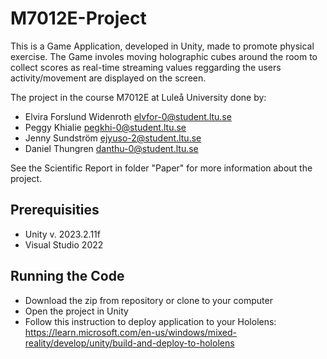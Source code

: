 # M7012E-Project
This is a Game Application, developed in Unity, made to promote physical exercise. The Game involes moving holographic cubes around the room to collect scores as real-time streaming values reggarding the users activity/movement are displayed on the screen. 

The project in the course M7012E at Luleå University done by:
- Elvira Forslund Widenroth elvfor-0@student.ltu.se
- Peggy Khialie pegkhi-0@student.ltu.se
- Jenny Sundström ejyuso-2@student.ltu.se
- Daniel Thungren danthu-0@student.ltu.se

See the Scientific Report in folder "Paper" for more information about the project. 
## Prerequisities
- Unity v. 2023.2.11f
- Visual Studio 2022

## Running the Code
- Download the zip from repository or clone to your computer
- Open the project in Unity
- Follow this instruction to deploy application to your Hololens:
https://learn.microsoft.com/en-us/windows/mixed-reality/develop/unity/build-and-deploy-to-hololens

